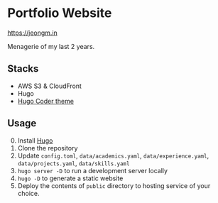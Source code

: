 # Portfolio Website  

https://jeongm.in 

Menagerie of my last 2 years. 

## Stacks
- AWS S3 & CloudFront
- Hugo 
- [Hugo Coder theme](https://github.com/luizdepra/hugo-coder/)

## Usage 
0. Install [Hugo](https://gohugo.io/getting-started/quick-start/)
1. Clone the repository 
2. Update `config.toml`, `data/academics.yaml`, `data/experience.yaml`, `data/projects.yaml`, `data/skills.yaml`
3. `hugo server -D` to run a development server locally 
4. `hugo -D` to generate a static website
5. Deploy the contents of `public` directory to hosting service of your choice. 
